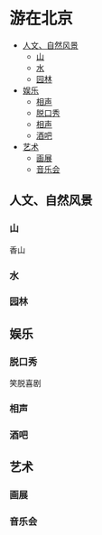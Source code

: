 # 游在北京

* [人文、自然风景](#人文、自然风景)
  + [山](#山)
  + [水](#水)
  + [园林](#园林)
* [娱乐](#娱乐)
  + [相声](#相声)
  + [脱口秀](#脱口秀)
  + [相声](#相声) 
  + [酒吧](#酒吧)
* [艺术](#艺术)
  + [画展](#画展) 
  + [音乐会](#音乐会) 
   
## 人文、自然风景

### 山

 香山

### 水

### 园林

## 娱乐

### 脱口秀

 笑脱喜剧

### 相声

### 酒吧

## 艺术

### 画展

### 音乐会

